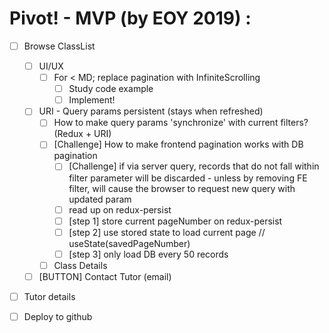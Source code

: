 # Pivot! - MVP (by EOY 2019) :

- [ ] Browse ClassList
  - [ ] UI/UX
    - [ ] For < MD; replace pagination with InfiniteScrolling
      - [ ] Study code example
      - [ ] Implement!
  - [ ] URI - Query params persistent (stays when refreshed)
    - [ ] How to make query params 'synchronize' with current filters? (Redux + URI)
    - [ ] [Challenge] How to make frontend pagination works with DB pagination
      - [ ] [Challenge] if via server query, records that do not fall within filter parameter will be discarded - unless by removing FE filter, will cause the browser to request new query with updated param
      - [ ] read up on redux-persist
      - [ ] [step 1] store current pageNumber on redux-persist
      - [ ] [step 2] use stored state to load current page // useState(savedPageNumber)
      - [ ] [step 3] only load DB every 50 records
    - [ ] Class Details
  - [ ] [BUTTON] Contact Tutor (email)
- [ ] Tutor details
- [ ] Deploy to github

